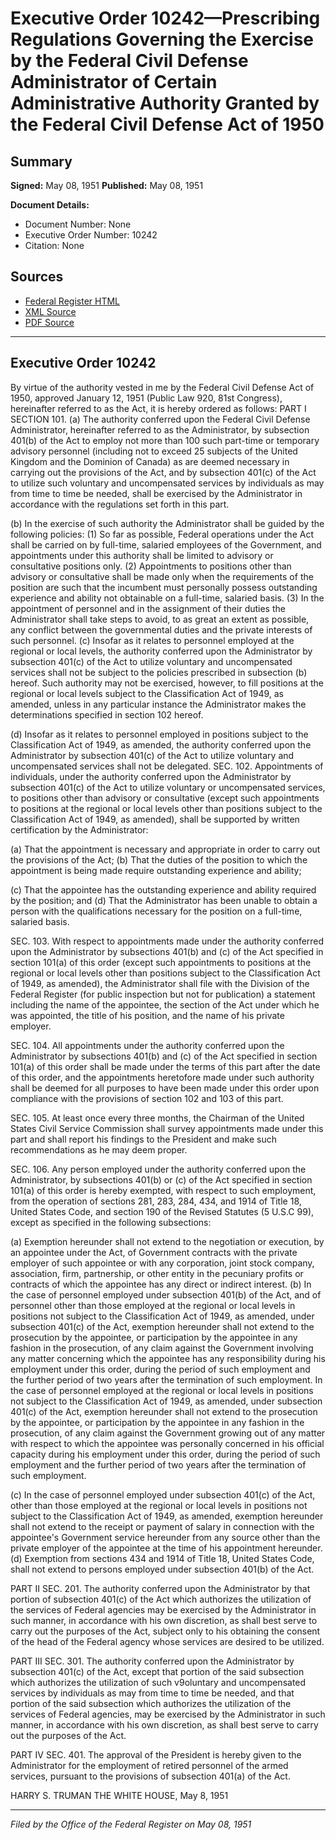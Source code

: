 # Executive Order 10242—Prescribing Regulations Governing the Exercise by the Federal Civil Defense Administrator of Certain Administrative Authority Granted by the Federal Civil Defense Act of 1950

## Summary

**Signed:** May 08, 1951
**Published:** May 08, 1951

**Document Details:**
- Document Number: None
- Executive Order Number: 10242
- Citation: None

## Sources
- [Federal Register HTML](https://www.presidency.ucsb.edu/documents/executive-order-10242-prescribing-regulations-governing-the-exercise-the-federal-civil)
- [XML Source](None)
- [PDF Source](None)

---

## Executive Order 10242

By virtue of the authority vested in me by the Federal Civil Defense Act of 1950, approved January 12, 1951 (Public Law 920, 81st Congress), hereinafter referred to as the Act, it is hereby ordered as follows:
PART I
SECTION 101. (a) The authority conferred upon the Federal Civil Defense Administrator, hereinafter referred to as the Administrator, by subsection 401(b) of the Act to employ not more than 100 such part-time or temporary advisory personnel (including not to exceed 25 subjects of the United Kingdom and the Dominion of Canada) as are deemed necessary in carrying out the provisions of the Act, and by subsection 401(c) of the Act to utilize such voluntary and uncompensated services by individuals as may from time to time be needed, shall be exercised by the Administrator in accordance with the regulations set forth in this part.

(b) In the exercise of such authority the Administrator shall be guided by the following policies:
    (1) So far as possible, Federal operations under the Act shall be carried on by full-time, salaried employees of the Government, and appointments under this authority shall be limited to advisory or consultative positions only.
    (2) Appointments to positions other than advisory or consultative shall be made only when the requirements of the position are such that the incumbent must personally possess outstanding experience and ability not obtainable on a full-time, salaried basis.
    (3) In the appointment of personnel and in the assignment of their duties the Administrator shall take steps to avoid, to as great an extent as possible, any conflict between the governmental duties and the private interests of such personnel.
(c) Insofar as it relates to personnel employed at the regional or local levels, the authority conferred upon the Administrator by subsection 401(c) of the Act to utilize voluntary and uncompensated services shall not be subject to the policies prescribed in subsection (b) hereof. Such authority may not be exercised, however, to fill positions at the regional or local levels subject to the Classification Act of 1949, as amended, unless in any particular instance the Administrator makes the determinations specified in section 102 hereof.

(d) Insofar as it relates to personnel employed in positions subject to the Classification Act of 1949, as amended, the authority conferred upon the Administrator by subsection 401(c) of the Act to utilize voluntary and uncompensated services shall not be delegated.
SEC. 102. Appointments of individuals, under the authority conferred upon the Administrator by subsection 401(c) of the Act to utilize voluntary or uncompensated services, to positions other than advisory or consultative (except such appointments to positions at the regional or local levels other than positions subject to the Classification Act of 1949, as amended), shall be supported by written certification by the Administrator:

(a) That the appointment is necessary and appropriate in order to carry out the provisions of the Act;
(b) That the duties of the position to which the appointment is being made require outstanding experience and ability;

(c) That the appointee has the outstanding experience and ability required by the position; and
(d) That the Administrator has been unable to obtain a person with the qualifications necessary for the position on a full-time, salaried basis.

SEC. 103. With respect to appointments made under the authority conferred upon the Administrator by subsections 401(b) and (c) of the Act specified in section 101(a) of this order (except such appointments to positions at the regional or local levels other than positions subject to the Classification Act of 1949, as amended), the Administrator shall file with the Division of the Federal Register (for public inspection but not for publication) a statement including the name of the appointee, the section of the Act under which he was appointed, the title of his position, and the name of his private employer.

SEC. 104. All appointments under the authority conferred upon the Administrator by subsections 401(b) and (c) of the Act specified in section 101(a) of this order shall be made under the terms of this part after the date of this order, and the appointments heretofore made under such authority shall be deemed for all purposes to have been made under this order upon compliance with the provisions of section 102 and 103 of this part.

SEC. 105. At least once every three months, the Chairman of the United States Civil Service Commission shall survey appointments made under this part and shall report his findings to the President and make such recommendations as he may deem proper.

SEC. 106. Any person employed under the authority conferred upon the Administrator, by subsections 401(b) or (c) of the Act specified in section 101(a) of this order is hereby exempted, with respect to such employment, from the operation of sections 281, 283, 284, 434, and 1914 of Title 18, United States Code, and section 190 of the Revised Statutes (5 U.S.C 99), except as specified in the following subsections:

(a) Exemption hereunder shall not extend to the negotiation or execution, by an appointee under the Act, of Government contracts with the private employer of such appointee or with any corporation, joint stock company, association, firm, partnership, or other entity in the pecuniary profits or contracts of which the appointee has any direct or indirect interest.
(b) In the case of personnel employed under subsection 401(b) of the Act, and of personnel other than those employed at the regional or local levels in positions not subject to the Classification Act of 1949, as amended, under subsection 401(c) of the Act, exemption hereunder shall not extend to the prosecution by the appointee, or participation by the appointee in any fashion in the prosecution, of any claim against the Government involving any matter concerning which the appointee has any responsibility during his employment under this order, during the period of such employment and the further period of two years after the termination of such employment. In the case of personnel employed at the regional or local levels in positions not subject to the Classification Act of 1949, as amended, under subsection 401(c) of the Act, exemption hereunder shall not extend to the prosecution by the appointee, or participation by the appointee in any fashion in the prosecution, of any claim against the Government growing out of any matter with respect to which the appointee was personally concerned in his official capacity during his employment under this order, during the period of such employment and the further period of two years after the termination of such employment.

(c) In the case of personnel employed under subsection 401(c) of the Act, other than those employed at the regional or local levels in positions not subject to the Classification Act of 1949, as amended, exemption hereunder shall not extend to the receipt or payment of salary in connection with the appointee's Government service hereunder from any source other than the private employer of the appointee at the time of his appointment hereunder.
(d) Exemption from sections 434 and 1914 of Title 18, United States Code, shall not extend to persons employed under subsection 401(b) of the Act.

PART II
SEC. 201. The authority conferred upon the Administrator by that portion of subsection 401(c) of the Act which authorizes the utilization of the services of Federal agencies may be exercised by the Administrator in such manner, in accordance with his own discretion, as shall best serve to carry out the purposes of the Act, subject only to his obtaining the consent of the head of the Federal agency whose services are desired to be utilized.

PART III
SEC. 301. The authority conferred upon the Administrator by subsection 401(c) of the Act, except that portion of the said subsection which authorizes the utilization of such v9oluntary and uncompensated services by individuals as may from time to time be needed, and that portion of the said subsection which authorizes the utilization of the services of Federal agencies, may be exercised by the Administrator in such manner, in accordance with his own discretion, as shall best serve to carry out the purposes of the Act.

PART IV
SEC. 401. The approval of the President is hereby given to the Administrator for the employment of retired personnel of the armed services, pursuant to the provisions of subsection 401(a) of the Act.

HARRY S. TRUMAN
THE WHITE HOUSE,
May 8, 1951

---

*Filed by the Office of the Federal Register on May 08, 1951*
